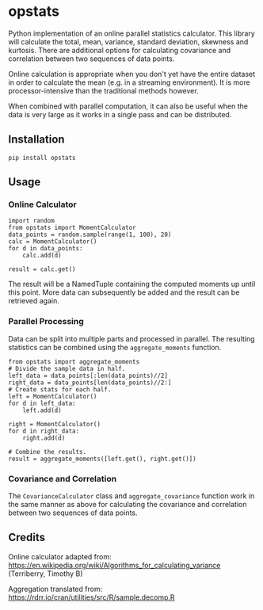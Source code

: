 # opstats
Python implementation of an online parallel statistics calculator. This library will calculate the total, mean, variance, standard deviation, skewness and kurtosis. There are additional options for calculating covariance and correlation between two sequences of data points.

Online calculation is appropriate when you don't yet have the entire dataset in order to calculate the mean (e.g. in a streaming environment). It is more processor-intensive than the traditional methods however.

When combined with parallel computation, it can also be useful when the data is very large as it works in a single pass and can be distributed.

## Installation

`pip install opstats`

## Usage

### Online Calculator

```
import random
from opstats import MomentCalculator
data_points = random.sample(range(1, 100), 20)
calc = MomentCalculator()
for d in data_points:
    calc.add(d)

result = calc.get()
```

The result will be a NamedTuple containing the computed moments up until this point. More data can subsequently be added and the result can be retrieved again.

### Parallel Processing

Data can be split into multiple parts and processed in parallel. The resulting statistics can be combined using the `aggregate_moments` function.

```
from opstats import aggregate_moments
# Divide the sample data in half.
left_data = data_points[:len(data_points)//2]
right_data = data_points[len(data_points)//2:]
# Create stats for each half. 
left = MomentCalculator()
for d in left_data:
    left.add(d)

right = MomentCalculator()
for d in right_data:
    right.add(d)

# Combine the results.
result = aggregate_moments([left.get(), right.get()])
```

### Covariance and Correlation

The `CovarianceCalculator` class and `aggregate_covariance` function work in the same manner as above for calculating the covariance and correlation between two sequences of data points.

## Credits

Online calculator adapted from:
https://en.wikipedia.org/wiki/Algorithms_for_calculating_variance
(Terriberry, Timothy B)

Aggregation translated from:
https://rdrr.io/cran/utilities/src/R/sample.decomp.R
